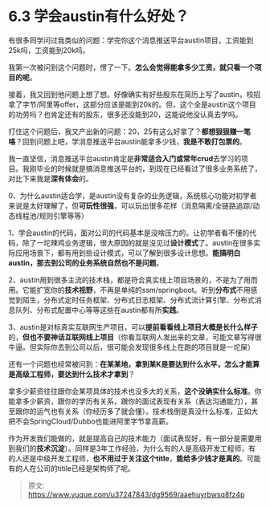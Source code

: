 # 6.3 学会austin有什么好处？

有很多同学问过我类似的问题：学完你这个消息推送平台austin项目，工资能到25k吗，工资能到20k吗。

我第一次被问到这个问题时，愣了一下。**怎么会觉得能拿多少工资，就只看一个项目的呢**。

接着，我又回到他问题上想了想。好像确实有好些股东在简历上写了austin，校招拿了字节/阿里等offer，这部分应该是能到20k的。但，这个全是austin这个项目的功劳吗？也肯定还有的股东，很多还没能到20，这能说他没认真去学吗。

打住这个问题后，我又产出新的问题：20，25有这么好拿了？**都想狠狠赚一笔咯**？回到问题上吧，学消息推送平台austin能拿多少钱，**我是不敢打包票的**。

我一直坚信，消息推送平台austin肯定是**非常适合入门或常年crud**去学习的项目。我刚毕业的时候就是搞消息推送平台的，到现在已经看过了很多业务系统了，对比下来我是**深有体会**的。

0、为什么austin适合学，是austin没有复杂的业务逻辑，系统核心功能对初学者来说是太好理解了，但**可玩性很强**，可以玩出很多花样（消息隔离/全链路追踪/动态线程池/规则引擎等等）

1、学会austin的代码，面对公司的代码基本是没啥压力的。让初学者看不懂的代码，除了一坨辣鸡业务逻辑，很大原因的就是没见过**设计模式**了。austin在很多实际应用场景下，都有用到些设计模式，可以了解到很多设计思想。**能搞明白austin，那去到公司的业务系统自然也不是问题**。

2、austin用到很多主流的技术栈，都是符合真实线上项目场景的，不是为了用而用。它能扩宽你的**技术视野**，不再是单纯的ssm/springboot。听到**分布式**不用感觉到陌生，分布式定时任务框架、分布式日志框架、分布式流计算引擎、分布式消息队列、分布式配置中心等等这些在austin都有所**实践**。

3、austin是对标真实互联网生产项目，可以**提前看看线上项目大概是长什么样子**的，**但也不要神话互联网线上项目**（你看互联网人发出来的文章，可能文章写得很牛逼。但实际你去到公司以后，很可能会发现很多线上在跑的项目就是一坨屎）

还有一个问题也经常被问到：**在某某地，拿到某K是要达到什么水平，怎么才能算是高级工程师，要达到什么技术才拿到**？

拿多少薪资往往跟你会某项具体的技术也没多大的关系，**这个没确实什么标准**。你能拿多少薪资，跟你的学历有关系，跟你的面试表现有关系（表达沟通能力），甚至跟你的运气也有关系（你经历多了就会懂）。技术栈倒是真没什么标准，正如大把不会SpringCloud/Dubbo也能进阿里字节拿高薪。

作为开发我们能做的，就是提高自己的技术能力（面试表现好，有一部分是需要用到我们的**技术沉淀**）。同样是3年工作经验，为什么有的人是高级开发工程师，有的人还是中级开发工程师，**也不用过于关注这个title**，**能给多少钱才是真的**。可能有的人在公司的titile已经是架构师了呢。


> 原文: <https://www.yuque.com/u37247843/dg9569/aaehuyrbwsq8fz4p>